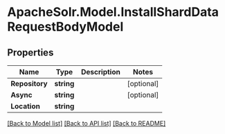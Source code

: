 # ApacheSolr.Model.InstallShardDataRequestBodyModel

## Properties

Name | Type | Description | Notes
------------ | ------------- | ------------- | -------------
**Repository** | **string** |  | [optional] 
**Async** | **string** |  | [optional] 
**Location** | **string** |  | 

[[Back to Model list]](../README.md#documentation-for-models) [[Back to API list]](../README.md#documentation-for-api-endpoints) [[Back to README]](../README.md)

